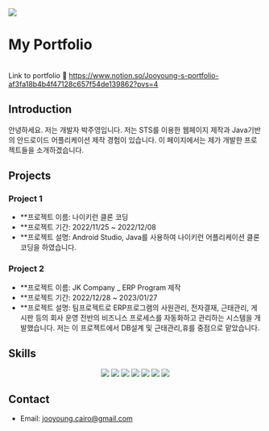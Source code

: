 <img src="https://capsule-render.vercel.app/api?type=waving&color=auto&height=200&section=header&text=jooyoung&fontSize=90" />

# My Portfolio
<br> Link to portfolio 💁‍ https://www.notion.so/Jooyoung-s-portfolio-af3fa18b4b4f47128c657f54de139862?pvs=4 </br>

## Introduction

안녕하세요. 저는 개발자 박주영입니다. 저는 STS를 이용한 웹페이지 제작과 Java기반의 안드로이드 어플리케이션 제작 경험이 있습니다. 이 페이지에서는 제가 개발한 프로젝트들을 소개하겠습니다. 

## Projects

### Project 1

- **프로젝트 이름: 나이키런 클론 코딩
- **프로젝트 기간: 2022/11/25 ~ 2022/12/08
- **프로젝트 설명: Android Studio, Java를 사용하여 나이키런 어플리케이션 클론 코딩을 하였습니다.

### Project 2

- **프로젝트 이름: JK Company _ ERP Program 제작
- **프로젝트 기간: 2022/12/28 ~ 2023/01/27
- **프로젝트 설명: 팀프로젝트로 ERP프로그램의 사원관리, 전자결재, 근태관리, 게시판 등의 회사 운영 전반의 비즈니스 프로세스를 자동화하고 관리하는 시스템을 개발했습니다.
                  저는 이 프로젝트에서 DB설계 및 근태관리,휴를 중점으로 맡았습니다. 

## Skills

<div align="center">
	<img src="https://img.shields.io/badge/Java-007396?style=flat&logo=Java&logoColor=white" />
	<img src="https://img.shields.io/badge/HTML5-E34F26?style=flat&logo=HTML5&logoColor=white" />
	<img src="https://img.shields.io/badge/CSS3-1572B6?style=flat&logo=CSS3&logoColor=white" />
	<img src="https://img.shields.io/badge/JavaScript-F7DF1E?style=flat&logo=JavaScript&logoColor=white" />
	<img src="https://img.shields.io/badge/jQuery-0769AD?style=flat&logo=jQuery&logoColor=white" />
	<img src="https://img.shields.io/badge/Oracle-F80000?style=flat&logo=Oracle&logoColor=white" />
	<img src="https://img.shields.io/badge/CSS3-1572B6?style=flat&logo=Spring&logoColor=white" />
</div>


## Contact

- Email: jooyoung.cairo@gmail.com
